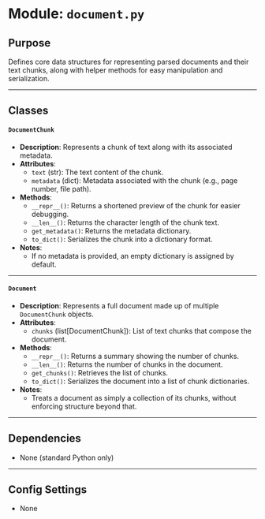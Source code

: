 # Module: `document.py`

## Purpose
Defines core data structures for representing parsed documents and their text chunks, along with helper methods for easy manipulation and serialization.

---

## Classes

#### `DocumentChunk`
- **Description**: Represents a chunk of text along with its associated metadata.
- **Attributes**:  
  - `text` (str): The text content of the chunk.  
  - `metadata` (dict): Metadata associated with the chunk (e.g., page number, file path).
- **Methods**:  
  - `__repr__()`: Returns a shortened preview of the chunk for easier debugging.  
  - `__len__()`: Returns the character length of the chunk text.  
  - `get_metadata()`: Returns the metadata dictionary.  
  - `to_dict()`: Serializes the chunk into a dictionary format.
- **Notes**:  
  - If no metadata is provided, an empty dictionary is assigned by default.

---

#### `Document`
- **Description**: Represents a full document made up of multiple `DocumentChunk` objects.
- **Attributes**:  
  - `chunks` (list[DocumentChunk]): List of text chunks that compose the document.
- **Methods**:  
  - `__repr__()`: Returns a summary showing the number of chunks.  
  - `__len__()`: Returns the number of chunks in the document.  
  - `get_chunks()`: Retrieves the list of chunks.  
  - `to_dict()`: Serializes the document into a list of chunk dictionaries.
- **Notes**:  
  - Treats a document as simply a collection of its chunks, without enforcing structure beyond that.

---

## Dependencies
- None (standard Python only)

---

## Config Settings
- None